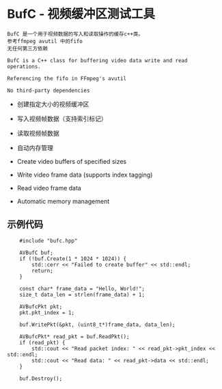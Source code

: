 # BufC - 视频缓冲区测试工具
    BufC 是一个用于视频数据的写入和读取操作的缓存c++类。
    参考ffmpeg avutil 中的fifo 
    无任何第三方依赖

    BufC is a C++ class for buffering video data write and read operations.

    Referencing the fifo in FFmpeg's avutil

    No third-party dependencies

- 创建指定大小的视频缓冲区
- 写入视频帧数据（支持索引标记）
- 读取视频帧数据
- 自动内存管理


- Create video buffers of specified sizes

- Write video frame data (supports index tagging)

- Read video frame data

- Automatic memory management

## 示例代码
```
    #include "bufc.hpp"

    AVBufC buf;
    if (!buf.Create(1 * 1024 * 1024)) {
        std::cerr << "Failed to create buffer" << std::endl;
        return;
    }

    const char* frame_data = "Hello, World!";
    size_t data_len = strlen(frame_data) + 1;

    AVBufcPkt pkt;
    pkt.pkt_index = 1;

    buf.WritePkt(&pkt, (uint8_t*)frame_data, data_len);

    AVBufcPkt* read_pkt = buf.ReadPkt();
    if (read_pkt) {
        std::cout << "Read packet index: " << read_pkt->pkt_index << std::endl;
        std::cout << "Read data: " << read_pkt->data << std::endl;
    }

    buf.Destroy();
```